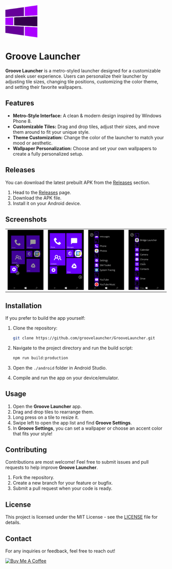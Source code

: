 <img src="metadata/en-US/images/icon-transparent.png" width=100 style="margin-right:10px;">
<h1 style="display: flex;align-items: center;">Groove Launcher</h1>

**Groove Launcher** is a metro-styled launcher designed for a customizable and sleek user experience. Users can personalize their launcher by adjusting tile sizes, changing tile positions, customizing the color theme, and setting their favorite wallpapers.

## Features

- **Metro-Style Interface:** A clean & modern design inspired by Windows Phone 8.
- **Customizable Tiles:** Drag and drop tiles, adjust their sizes, and move them around to fit your unique style.
- **Theme Customization:** Change the color of the launcher to match your mood or aesthetic.
- **Wallpaper Personalization:** Choose and set your own wallpapers to create a fully personalized setup.

## Releases

You can download the latest prebuilt APK from the [Releases](https://github.com/groovelauncher/GrooveLauncher/releases) section.

1. Head to the [Releases](https://github.com/groovelauncher/GrooveLauncher/releases) page.
2. Download the APK file.
3. Install it on your Android device.

## Screenshots

<table>
    <tr>
        <td><img src="metadata/screenshots/00.gif" title="Edit Mode"></td>
        <td><img src="metadata/screenshots/01.gif" title="Launch Animation"></td>
        <td><img src="metadata/screenshots/02.gif" title="Alphabetical Sort"></td>
        <td><img src="metadata/screenshots/03.gif" title="App Search"></td>
    </tr>
</table>

## Installation

If you prefer to build the app yourself:

1. Clone the repository:

   ```bash
   git clone https://github.com/groovelauncher/GrooveLauncher.git
   ```

2. Navigate to the project directory and run the build script:

   ```bash
   npm run build:production
   ```

3. Open the `./android` folder in Android Studio.
4. Compile and run the app on your device/emulator.

## Usage

1. Open the **Groove Launcher** app.
2. Drag and drop tiles to rearrange them.
3. Long press on a tile to resize it.
4. Swipe left to open the app list and find **Groove Settings**.
5. In **Groove Settings**, you can set a wallpaper or choose an accent color that fits your style!

## Contributing

Contributions are most welcome! Feel free to submit issues and pull requests to help improve **Groove Launcher**.

1. Fork the repository.
2. Create a new branch for your feature or bugfix.
3. Submit a pull request when your code is ready.

## License

This project is licensed under the MIT License - see the [LICENSE](LICENSE) file for details.

## Contact

For any inquiries or feedback, feel free to reach out!

<a href="https://www.buymeacoffee.com/berkaytumal" target="_blank"><img src="https://cdn.buymeacoffee.com/buttons/v2/default-yellow.png" alt="Buy Me A Coffee" style="height: 60px !important;width: 217px !important;" ></a>
